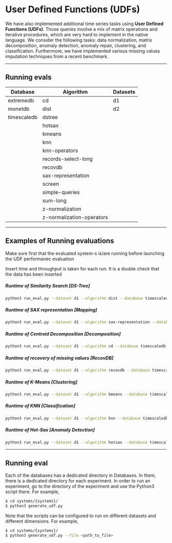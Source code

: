 # User Defined Functions (UDFs)

We have also implemented additional time series tasks using **User Defined Functions (UDFs)**. Those queries involve a mix of matrix operations and iterative procedures, which are very hard to implement in the native language. We consider the following tasks: data normalization, matrix decomposition, anomaly detection, anomaly repair, clustering, and classification. Furthermore, we have implemented various missing values imputation techniques from a recent benchmark.
___

## Running evals

| Database | Algorithm | Datasets |
| ------ | ------ | ------ |
| extremedb | cd| d1 |
| monetdb | dist | d2 |
| timescaledb | dstree |  |
|  | hotsax |  |
|  | kmeans | |
|  | knn | |
|  | knn-operators | |
|  | records-select-long | |
| | recovdb | |
| | sax-representation | |
| | screen | |
| | simple-queries | |
| | sum-long | |
| | z-normalization | |
| | z-normalization-operators | |

___
## Examples of Running evaluations

Make sure first that the evaluated system-s is/are running before launching the UDF performanec evaluation

Insert time and throughput is taken for each run. It is a double check that the data has been inserted

##### Runtime of Similarity Search [DS-Tree]


```bash
python3 run_eval.py --dataset d1 --algorithm dist --database timescaledb
```

##### Runtime of SAX representation [Mapping]

```bash
python3 run_eval.py --dataset d1 --algorithm sax-representation --database timescaledb
```



##### Runtime of Centroid Decomposition [Decomposition]

```bash
python3 run_eval.py --dataset d1 --algorithm cd --database timescaledb
```



##### Runtime of recovery of missing values [RecovDB]

```bash
python3 run_eval.py --dataset d1 --algorithm recovdb --database timescaledb
```

##### Runtime of K-Means [Clustering]

```bash
python3 run_eval.py --dataset d1 --algorithm kmeans --database timescaledb
```


##### Runtime  of KNN [Classification]

```bash
python3 run_eval.py --dataset d1 --algorithm knn --database timescaledb
```


##### Runtime  of Hot-Sax [Anomaly Detection]

```bash
python3 run_eval.py --dataset d1 --algorithm hotsax --database timescaledb
```

___
## Running eval

Each of the databases has a dedicated directory in Databases. In them, there is a dedicated directory for each experiment. In order to run an experiment, go to the directory of the experiment and use the Python3 script there. For example,

```bash
$ cd systems/{systems}/
$ python3 generate_udf.py
```

Note that the scripts can be configured to run on different datasets and different dimensions. For example,
```bash
$ cd systems/{systems}/
$ python3 generate_udf.py --file <path_to_file> 
```
